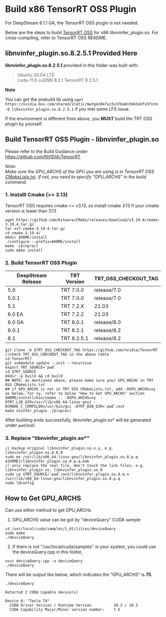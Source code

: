 # Build x86 TensorRT OSS Plugin

For DeepStream 6.1.1 GA, the TensorRT OSS plugin is not needed.

Below are the steps to build [TensorRT OSS](https://github.com/NVIDIA/TensorRT) for x86 libnvinfer_plugin.so. For cross-compiling, refer to TensorRT OSS README.

## libnvinfer_plugin.so.8.2.5.1 Provided Here

**libnvinfer_plugin.so.8.2.5.1** provided in this folder was built with:

> Ubuntu 20.04 LTS  
> cuda-11.6
> cuDNN 8.2.1
> TensorRT 8.2.5.1

**Note**

You can get the prebuild lib using `wget https://nvidia.box.com/shared/static/mwtq4z847uz3v37ba8ntmk3ahfv5fnrm -O libnvinfer_plugin.so.8.2.5.1` if you met some LFS issue.

If the environment is different from above, you **MUST** build the TRT OSS plugin by yourself.

## Build TensorRT OSS Plugin - libnvinfer_plugin.so

Please refer to the Build Guidance under https://github.com/NVIDIA/TensorRT

_Note:_  
_Make sure the GPU_ARCHS of the GPU you are using is in TensorRT OSS [CMakeLists.txt](https://github.com/NVIDIA/TensorRT/blob/master/CMakeLists.txt#L84). If not, you need to specify "GPU_ARCHS" in the build command._

### 1. Installl Cmake (>= 3.13)

TensorRT OSS requires cmake >= v3.13, so install cmake 3.13 if your cmake version is lower than 3.13

```
wget https://github.com/Kitware/CMake/releases/download/v3.19.4/cmake-3.19.4.tar.gz
tar xvf cmake-3.19.4.tar.gz
cd cmake-3.19.4/
mkdir $HOME/install
./configure --prefix=$HOME/install
make -j$(nproc)
sudo make install
```

### 2. Build TensorRT OSS Plugin

| DeepStream Release | TRT Version | TRT_OSS_CHECKOUT_TAG |
| ------------------ | ----------- | -------------------- |
| 5.0                | TRT 7.0.0   | release/7.0          |
| 5.0.1              | TRT 7.0.0   | release/7.0          |
| 5.1                | TRT 7.2.X   | 21.03                |
| 6.0 EA             | TRT 7.2.2   | 21.03                |
| 6.0 GA             | TRT 8.0.1   | release/8.0          |
| 6.0.1              | TRT 8.2.1   | release/8.2          |
| 6.1                | TRT 8.2.5.1 | release/8.2          |

```
git clone -b $TRT_OSS_CHECKOUT_TAG https://github.com/nvidia/TensorRT //check TRT_OSS_CHECKOUT_TAG in the above table
cd TensorRT/
git submodule update --init --recursive
export TRT_SOURCE=`pwd`
cd $TRT_SOURCE
mkdir -p build && cd build
## NOTE: as mentioned above, please make sure your GPU_ARCHS in TRT OSS CMakeLists.txt
## if GPU_ARCHS is not in TRT OSS CMakeLists.txt, add -DGPU_ARCHS=xy as below, for xy, refer to below "How to Get GPU_ARCHS" section
$HOME/install/bin/cmake .. -DGPU_ARCHS=xy  -DTRT_LIB_DIR=/usr/lib/x86_64-linux-gnu/ -DCMAKE_C_COMPILER=/usr/bin/gcc -DTRT_BIN_DIR=`pwd`/out
make nvinfer_plugin -j$(nproc)
```

After building ends successfully, libnvinfer_plugin.so\* will be generated under `pwd`/out/.

### 3. Replace "libnvinfer_plugin.so\*"

```
// backup original libnvinfer_plugin.so.x.y, e.g. libnvinfer_plugin.so.8.0.0
sudo mv /usr/lib/x86_64-linux-gnu/libnvinfer_plugin.so.8.p.q ${HOME}/libnvinfer_plugin.so.8.p.q.bak
// only replace the real file, don't touch the link files, e.g. libnvinfer_plugin.so, libnvinfer_plugin.so.8
sudo cp $TRT_SOURCE/`pwd`/out/libnvinfer_plugin.so.8.m.n  /usr/lib/x86_64-linux-gnu/libnvinfer_plugin.so.8.p.q
sudo ldconfig
```

## How to Get GPU_ARCHS

Can use either method to get GPU_ARCHs

1. GPU_ARCHS value can be got by "deviceQuery" CUDA sample

```
cd /usr/local/cuda/samples/1_Utilities/deviceQuery
sudo make
./deviceQuery
```

2. If there is not "/usr/local/cuda/samples" in your system, you could use the deviceQuery.cpp in this folder,

```
nvcc deviceQuery.cpp -o deviceQuery
./deviceQuery
```

There will be output like below, which indicates the "GPU_ARCHS" is **75**.

```
./deviceQuery

Detected 2 CUDA Capable device(s)

Device 0: "Tesla T4"
  CUDA Driver Version / Runtime Version          10.2 / 10.2
  CUDA Capability Major/Minor version number:    7.5
```
